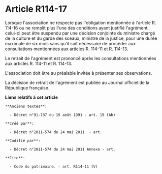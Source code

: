 # Article R114-17

Lorsque l'association ne respecte pas l'obligation mentionnée à l'article R. 114-16 ou ne remplit plus l'une des conditions
ayant justifié l'agrément, celui-ci peut être suspendu par une décision conjointe du ministre chargé de la culture et du
garde des sceaux, ministre de la justice, pour une durée maximale de six mois sans qu'il soit nécessaire de procéder aux
consultations mentionnées aux articles R. 114-11 et R. 114-13. 

Le retrait de l'agrément est prononcé après les consultations mentionnées aux articles R. 114-11 et R. 114-13. 

L'association doit être au préalable invitée à présenter ses observations. 

La décision de retrait de l'agrément est publiée au Journal officiel de la République française.

**Liens relatifs à cet article**

	**Anciens textes**:

	  - Décret n°91-787 du 19 août 1991 - art. 15 (Ab)

	**Créé par**:

	  - Décret n°2011-574 du 24 mai 2011  - art.

	**Codifié par**:

	  - Décret n°2011-574 du 24 mai 2011 Annexe - art.

	**Cite**:

	  - Code du patrimoine. - art. R114-11 (V)

